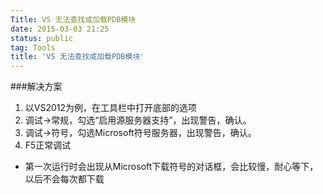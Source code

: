 ```yaml
---
Title: VS 无法查找或加载PDB模块
date: 2015-03-03 21:25
status: public
tag: Tools
title: 'VS 无法查找或加载PDB模块'
---
```


###解决方案
1. 以VS2012为例，在工具栏中打开底部的选项
2. 调试->常规，勾选“启用源服务器支持”，出现警告，确认。
3. 调试->符号，勾选Microsoft符号服务器，出现警告，确认。
4. F5正常调试

* 第一次运行时会出现从Microsoft下载符号的对话框，会比较慢，耐心等下，以后不会每次都下载